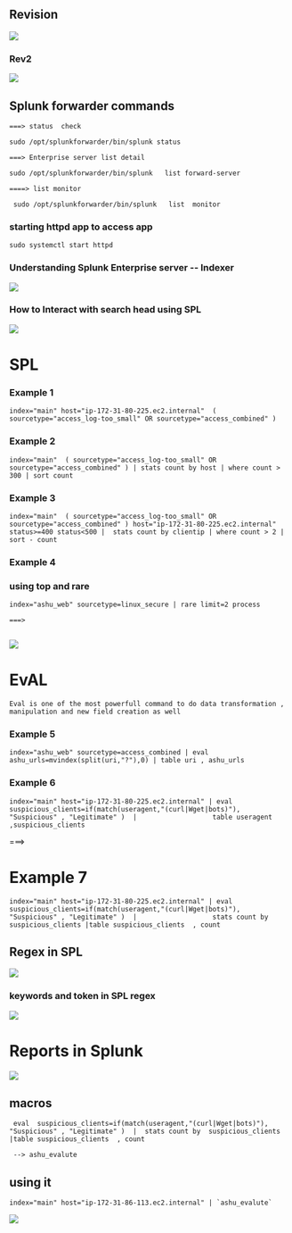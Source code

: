 ## Revision 

<img src="rev1.png">

### Rev2 

<img src="rev2.png">

## Splunk forwarder commands 

```
===> status  check 

sudo /opt/splunkforwarder/bin/splunk status

===> Enterprise server list detail 

sudo /opt/splunkforwarder/bin/splunk   list forward-server

====> list monitor 

 sudo /opt/splunkforwarder/bin/splunk   list  monitor 
```

### starting httpd app to access app 

```
sudo systemctl start httpd
```

### Understanding Splunk Enterprise server -- Indexer 

<img src="indexer1.png">

### How to Interact with search head using SPL 

<img src="spl4.png">

# SPL 

### Example 1 

```
index="main" host="ip-172-31-80-225.ec2.internal"  ( sourcetype="access_log-too_small" OR sourcetype="access_combined" )
```

### Example 2 

```
index="main"  ( sourcetype="access_log-too_small" OR sourcetype="access_combined" ) | stats count by host | where count > 300 | sort count

```

### Example 3 

```
index="main"  ( sourcetype="access_log-too_small" OR sourcetype="access_combined" ) host="ip-172-31-80-225.ec2.internal" status>=400 status<500 |  stats count by clientip | where count > 2 | sort - count

```

### Example 4 

### using top and rare 

```
index="ashu_web" sourcetype=linux_secure | rare limit=2 process

===>


```

<img src="top.png">

# EvAL 

```
Eval is one of the most powerfull command to do data transformation , manipulation and new field creation as well

```

### Example 5 

```
index="ashu_web" sourcetype=access_combined | eval ashu_urls=mvindex(split(uri,"?"),0) | table uri , ashu_urls
```

### Example 6 

```
index="main" host="ip-172-31-80-225.ec2.internal" | eval  suspicious_clients=if(match(useragent,"(curl|Wget|bots)"), "Suspicious" , "Legitimate" )  |                   table useragent ,suspicious_clients
```

===>

# Example 7 

```
index="main" host="ip-172-31-80-225.ec2.internal" | eval  suspicious_clients=if(match(useragent,"(curl|Wget|bots)"), "Suspicious" , "Legitimate" )  |                   stats count by  suspicious_clients |table suspicious_clients  , count
```

## Regex in SPL 

<img src="rex.png">

### keywords and token in SPL regex 

<img src="tokens.png">

# Reports in Splunk 

<img src="rp1.png">



## macros 

```
 eval  suspicious_clients=if(match(useragent,"(curl|Wget|bots)"), "Suspicious" , "Legitimate" )  |  stats count by  suspicious_clients |table suspicious_clients  , count

 --> ashu_evalute
```

## using it 

```
index="main" host="ip-172-31-86-113.ec2.internal" | `ashu_evalute`
```

<img src="macro.png">

